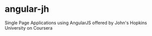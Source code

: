 # angular-jh
Single Page Applications using AngularJS offered by John's Hopkins University on Coursera
